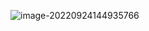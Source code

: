 ![image-20220924144935766](https://manv-typora.oss-cn-hangzhou.aliyuncs.com/typora-imgimage-20220924144935766.png)